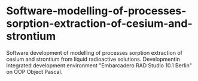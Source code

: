# Software-modelling-of-processes-sorption-extraction-of-cesium-and-strontium
Software development​ of modelling​ of ​processes sorption extraction of cesium and strontium from liquid radioactive solutions. Development​in Integrated development environment​ "Embarcadero RAD Studio 10.1 Berlin​​"​ on OOP Object Pascal.​
